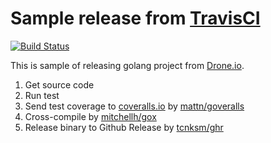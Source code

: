 Sample release from [TravisCI](https://travis-ci.org/)
====

[![Build Status](https://drone.io/github.com/tcnksm-sample/drone-golang/status.png)](https://drone.io/github.com/tcnksm-sample/drone-golang/latest)

This is sample of releasing golang project from [Drone.io](https://drone.io/).

1. Get source code
1. Run test
1. Send test coverage to [coveralls.io](https://coveralls.io/) by [mattn/goveralls](https://github.com/mattn/goveralls)
1. Cross-compile by [mitchellh/gox](https://github.com/mitchellh/gox)
1. Release binary to Github Release by [tcnksm/ghr](https://github.com/tcnksm/ghr)



